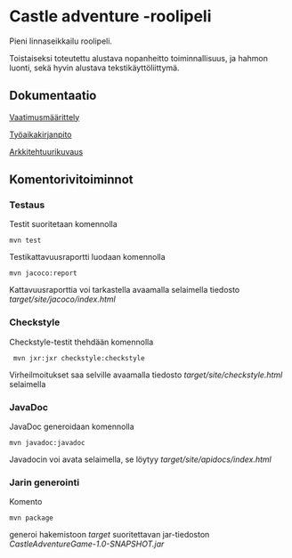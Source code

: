 # Castle adventure -roolipeli
Pieni linnaseikkailu roolipeli.

Toistaiseksi toteutettu alustava nopanheitto toiminnallisuus, ja hahmon luonti, sekä hyvin alustava tekstikäyttöliittymä.

## Dokumentaatio
[Vaatimusmäärittely](https://github.com/tramsair/ot-harjoitustyo/blob/master/dokumentaatio/vaatimusmaarittely.md)

[Työaikakirjanpito](https://github.com/tramsair/ot-harjoitustyo/blob/master/dokumentaatio/tuntikirjanpito.md)

[Arkkitehtuurikuvaus](https://github.com/tramsair/ot-harjoitustyo/blob/master/dokumentaatio/arkkitehtuuri.md)

## Komentorivitoiminnot

### Testaus

Testit suoritetaan komennolla

```
mvn test
```

Testikattavuusraportti luodaan komennolla

```
mvn jacoco:report
```

Kattavuusraporttia voi tarkastella avaamalla selaimella tiedosto _target/site/jacoco/index.html_

### Checkstyle

Checkstyle-testit thehdään komennolla 

```
 mvn jxr:jxr checkstyle:checkstyle
```
Virheilmoitukset saa selville avaamalla tiedosto _target/site/checkstyle.html_ selaimella

### JavaDoc

JavaDoc generoidaan komennolla

```
mvn javadoc:javadoc
```
Javadocin voi avata selaimella, se löytyy _target/site/apidocs/index.html_

###  Jarin generointi

Komento

```
mvn package
```

generoi hakemistoon _target_ suoritettavan jar-tiedoston _CastleAdventureGame-1.0-SNAPSHOT.jar_
